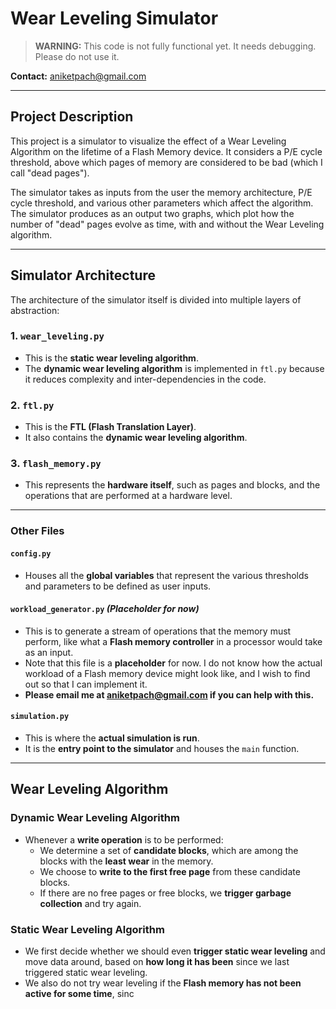 # **Wear Leveling Simulator**

> **WARNING:** This code is not fully functional yet. It needs debugging. Please do not use it.

**Contact:** aniketpach@gmail.com  

---

## **Project Description**
This project is a simulator to visualize the effect of a Wear Leveling Algorithm on the lifetime of a Flash Memory device. It considers a P/E cycle threshold, above which pages of memory are considered to be bad (which I call "dead pages").

The simulator takes as inputs from the user the memory architecture, P/E cycle threshold, and various other parameters which affect the algorithm.
The simulator produces as an output two graphs, which plot how the number of "dead" pages evolve as time, with and without the Wear Leveling algorithm.

---

## **Simulator Architecture**
The architecture of the simulator itself is divided into multiple layers of abstraction:

### **1. `wear_leveling.py`**
- This is the **static wear leveling algorithm**. 
- The **dynamic wear leveling algorithm** is implemented in `ftl.py` because it reduces complexity and inter-dependencies in the code.

### **2. `ftl.py`**
- This is the **FTL (Flash Translation Layer)**.
- It also contains the **dynamic wear leveling algorithm**.

### **3. `flash_memory.py`**
- This represents the **hardware itself**, such as pages and blocks, and the operations that are performed at a hardware level.

---

### **Other Files**

#### **`config.py`**
- Houses all the **global variables** that represent the various thresholds and parameters to be defined as user inputs.

#### **`workload_generator.py`** *(Placeholder for now)*
- This is to generate a stream of operations that the memory must perform, like what a **Flash memory controller** in a processor would take as an input.
- Note that this file is a **placeholder** for now. I do not know how the actual workload of a Flash memory device might look like, and I wish to find out so that I can implement it.
- **Please email me at aniketpach@gmail.com if you can help with this.**

#### **`simulation.py`**
- This is where the **actual simulation is run**.
- It is the **entry point to the simulator** and houses the `main` function.

---

## **Wear Leveling Algorithm**

### **Dynamic Wear Leveling Algorithm**
- Whenever a **write operation** is to be performed:
  - We determine a set of **candidate blocks**, which are among the blocks with the **least wear** in the memory.
  - We choose to **write to the first free page** from these candidate blocks.
  - If there are no free pages or free blocks, we **trigger garbage collection** and try again.

### **Static Wear Leveling Algorithm**
- We first decide whether we should even **trigger static wear leveling** and move data around, based on **how long it has been** since we last triggered static wear leveling.
- We also do not try wear leveling if the **Flash memory has not been active for some time**, sinc
